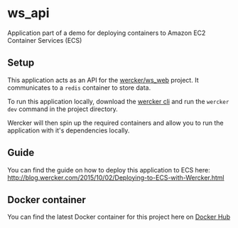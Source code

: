 # ws_api


Application part of a demo for deploying containers to Amazon EC2 Container Services (ECS)

## Setup

This application acts as an API for the  [wercker/ws_web](https://github.com/wercker/ws_api) project. 
It communicates to a `redis` container to store data. 

To run this application locally, download the [wercker cli](http://wercker.com/downloads) and run the `wercker dev` command in the project directory.

Wercker will then spin up the required containers and allow you to run the application with it's dependencies locally.

## Guide

You can find the guide on how to deploy this application to ECS here: 
http://blog.wercker.com/2015/10/02/Deploying-to-ECS-with-Wercker.html

## Docker container

You can find the latest Docker container for this project here on [Docker Hub](https://hub.docker.com/r/wercker/api/)
